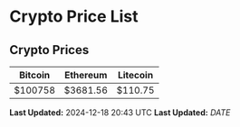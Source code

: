 # Crypto Price List

## Crypto Prices
| Bitcoin | Ethereum | Litecoin |
| ------- | -------- | -------- |
| $100758 | $3681.56 | $110.75 |
**Last Updated:** 2024-12-18 20:43 UTC
**Last Updated:** $DATE$
